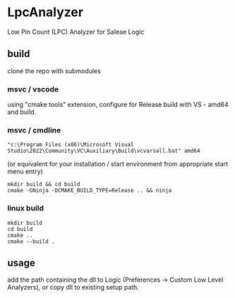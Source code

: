 # LpcAnalyzer
Low Pin Count (LPC) Analyzer for Saleae Logic

## build
clone the repo with submodules

### msvc / vscode
using "cmake tools" extension, configure for Release build with VS - amd64 and build.

### msvc / cmdline
```
"c:\Program Files (x86)\Microsoft Visual Studio\2022\Community\VC\Auxiliary\Build\vcvarsall.bat" amd64
```
(or equivalent for your installation / start environment from appropriate start menu entry)

```
mkdir build && cd build
cmake -GNinja -DCMAKE_BUILD_TYPE=Release .. && ninja
```
### linux build
```
mkdir build
cd build
cmake ..
cmake --build .
```

## usage
add the path containing the dll to Logic (Preferences -> Custom Low Level Analyzers), or copy dll to existing setup path.
